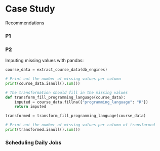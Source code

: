 # Case Study
Recommendations

### P1

### P2
Imputing missing values with pandas:
```python
course_data = extract_course_data(db_engines)

# Print out the number of missing values per column
print(course_data.isnull().sum())

# The transformation should fill in the missing values
def transform_fill_programming_language(course_data):
    imputed = course_data.fillna({"programming_language": "R"})
    return imputed

transformed = transform_fill_programming_language(course_data)

# Print out the number of missing values per column of transformed
print(transformed.isnull().sum())
```

### Scheduling Daily Jobs
